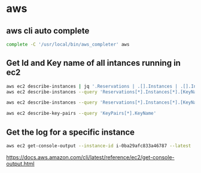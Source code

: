# aws

## aws cli auto complete

```sh
complete -C '/usr/local/bin/aws_completer' aws
```

## Get Id and Key name of all intances running in ec2

```sh
aws ec2 describe-instances | jq '.Reservations | .[].Instances | .[].InstanceId,.[].KeyName'
aws ec2 describe-instances --query 'Reservations[*].Instances[*].[KeyName,InstanceId, Placement.AvailabilityZone, State.Name]' --output text
```

```sh
aws ec2 describe-instances --query 'Reservations[*].Instances[*].[KeyName,InstanceId, Placement.AvailabilityZone, State.Name,PrivateDnsNameq]' --output table
```

```sh
aws ec2 describe-key-pairs --query 'KeyPairs[*].KeyName'
```

## Get the log for a specific instance

```sh
aws ec2 get-console-output --instance-id i-0ba29afc833a46787 --latest | jq .Output
```

https://docs.aws.amazon.com/cli/latest/reference/ec2/get-console-output.html
